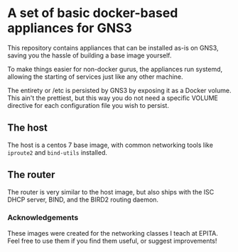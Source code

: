 # A set of basic docker-based appliances for GNS3

This repository contains appliances that can be installed as-is on GNS3, saving
you the hassle of building a base image yourself.

To make things easier for non-docker gurus, the appliances run systemd,
allowing the starting of services just like any other machine.

The entirety or /etc is persisted by GNS3 by exposing it as a Docker volume.
This ain't the prettiest, but this way you do not need a specific VOLUME
directive for each configuration file you wish to persist.

## The host

The host is a centos 7 base image, with common networking tools like
`iproute2` and `bind-utils` installed.

## The router

The router is very similar to the host image, but also ships with the ISC DHCP
server, BIND, and the BIRD2 routing daemon.


### Acknowledgements

These images were created for the networking classes I teach at EPITA. Feel
free to use them if you find them useful, or suggest improvements!

